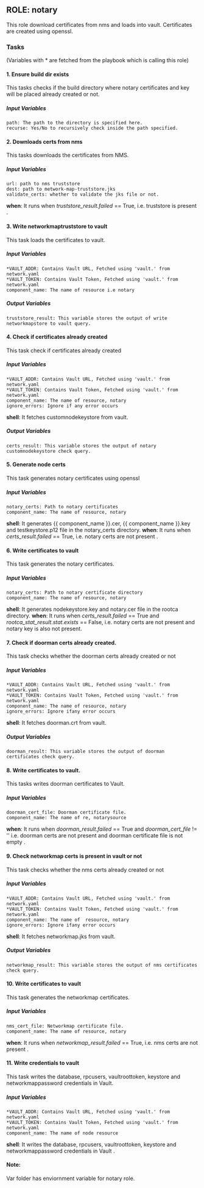 ## ROLE: notary
This role download certificates from nms and loads into vault. Certificates are created using openssl.

### Tasks
(Variables with * are fetched from the playbook which is calling this role)
#### 1. Ensure build dir exists
This tasks checks if the build directory where notary certificates and key will be placed already created or not.
##### Input Variables

    path: The path to the directory is specified here.
    recurse: Yes/No to recursively check inside the path specified.

#### 2. Downloads certs from nms
This tasks downloads the certificates from NMS.
##### Input Variables

    url: path to nms truststore
    dest: path to metwork-map-truststore.jks
    validate_certs: whether to validate the jks file or not.

**when**:  It runs when *truststore_result.failed* == True, i.e. truststore is present . 

#### 3. Write networkmaptruststore to vault
This task loads the certificates to vault.
##### Input Variables

    *VAULT_ADDR: Contains Vault URL, Fetched using 'vault.' from network.yaml
    *VAULT_TOKEN: Contains Vault Token, Fetched using 'vault.' from network.yaml
    component_name: The name of resource i.e notary

##### Output Variables

    truststore_result: This variable stores the output of write networkmapstore to vault query.

#### 4. Check if certificates already created
This task check if certificates already created

##### Input Variables
    *VAULT_ADDR: Contains Vault URL, Fetched using 'vault.' from network.yaml
    *VAULT_TOKEN: Contains Vault Token, Fetched using 'vault.' from network.yaml
    component_name: The name of resource, notary
    ignore_errors: Ignore if any error occurs

**shell**: It fetches customnodekeystore from vault.

##### Output Variables

    certs_result: This variable stores the output of notary customnodekeystore check query.

#### 5. Generate node certs
This task generates notary certificates using openssl

##### Input Variables
    notary_certs: Path to notary certificates
    component_name: The name of resource, notary

**shell**: It generates {{ component_name }}.cer, {{ component_name }}.key and  testkeystore.p12 file in the notary_certs directory.
**when**:  It runs when *certs_result.failed* == True, i.e. notary certs are not present .


#### 6. Write certificates to vault
This task generates the notary certificates.

##### Input Variables
    notary_certs: Path to notary certificate directory
    component_name: The name of resource, notary

**shell**: It generates nodekeystore.key and notary.cer file in the rootca directory.
**when**:  It runs when *certs_result.failed* == True and *rootca_stat_result.stat.exists* == False, i.e. notary certs are not present and notary key is also not present.

#### 7.  Check if doorman certs already created.
This task checks whether the doorman certs already created or not

##### Input Variables
    *VAULT_ADDR: Contains Vault URL, Fetched using 'vault.' from network.yaml
    *VAULT_TOKEN: Contains Vault Token, Fetched using 'vault.' from network.yaml
    component_name: The name of resource, notary
    ignore_errors: Ignore ifany error occurs

**shell**: It fetches doorman.crt from vault.

##### Output Variables

    doorman_result: This variable stores the output of doorman certificates check query.

#### 8. Write certificates to vault.
This tasks writes doorman certificates to Vault.
##### Input Variables
    doorman_cert_file: Doorman certificate file.
    component_name: The name of re, notarysource

**when**:  It runs when *doorman_result.failed* == True and *doorman_cert_file* != '' i.e. doorman certs are not present and doorman certificate file is not empty . 

#### 9. Check networkmap certs is present in vault or not
This task checks whether the nms certs already created or not

##### Input Variables
    *VAULT_ADDR: Contains Vault URL, Fetched using 'vault.' from network.yaml
    *VAULT_TOKEN: Contains Vault Token, Fetched using 'vault.' from network.yaml
    component_name: The name of  resource, notary
    ignore_errors: Ignore ifany error occurs

**shell**: It fetches networkmap.jks from vault.

##### Output Variables

    networkmap_result: This variable stores the output of nms certificates check query.

#### 10. Write certificates to vault
This task generates the networkmap certificates.

##### Input Variables
    nms_cert_file: Networkmap certificate file.
    component_name: The name of resource, notary

**when**:  It runs when *networkmap_result.failed* == True, i.e. nms certs are not present . 

#### 11. Write credentials to vault
This task writes the database, rpcusers, vaultroottoken, keystore and networkmappassword credentials in Vault.

##### Input Variables
    *VAULT_ADDR: Contains Vault URL, Fetched using 'vault.' from network.yaml
    *VAULT_TOKEN: Contains Vault Token, Fetched using 'vault.' from network.yaml
    component_name: The name of node resource

**shell**:  It writes the database, rpcusers, vaultroottoken, keystore and networkmappassword credentials in Vault .


#### Note: 
Var folder has enviornment variable for notary role.